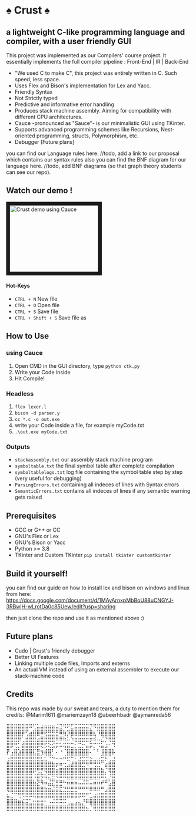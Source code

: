# :spades: Crust :spades:

## a lightweight C-like programming language and compiler, with a user friendly GUI


This project was implemented as our Compilers' course project.
It essentially implements the full compiler pipeline : Front-End  |  IR  | Back-End
* "We used C to make C", this project was entirely written in C. Such speed, less space. 
* Uses Flex and Bison's implementation for Lex and Yacc.
* Friendly Syntax
* Not Strictly typed
* Predictive and informative error handling
* Produces stack machine assembly. Aiming for compatibility with different CPU architectures.
* Cauce -pronounced as "Sauce"- is our minimalistic GUI using TKinter.
* Supports advanced programming schemes like Recursions, Nest-oriented programming, structs, Polymorphism, etc.
* Debugger [Future plans]


you can find our Language rules here. //todo, add a link to our proposal which contains our syntax rules
also you can find the BNF diagram for our language here. //todo, add BNF diagrams (so that graph theory students can see our repo).

## Watch our demo !
<a href="https://youtu.be/KR75qdKQD28"
target="_blank">
<img src="" alt="Crust demo using Cauce" width=240 height=180 border="10"/>
</a>

#### Hot-Keys
* `CTRL + N`              New file
* `CTRL + O`              Open file      
* `CTRL + S`              Save file
* `CTRL + Shift + S`      Save file as


## How to Use
### using Cauce
1. Open CMD in the GUI directory, type ```python ctk.py```
2. Write your Code inside
3. Hit Compile!


### Headless
1. ```flex lexer.l```
2. ```bison -d parser.y```
3. ```cc *.c -o out.exe```
4. write your Code inside a file, for example myCode.txt
5. ```.\out.exe myCode.txt```


### Outputs
* `stackassembly.txt` our assembly stack machine program
* `symboltable.txt` the final symbol table after complete compilation
* `symboltablelogs.txt` log file containing the symbol table step by step (very useful for debugging)
* `ParsingErrors.txt` containing all indeces of lines with Syntax errors
* `SemanticErrors.txt` contains all indeces of lines if any semantic warning gets raised

## Prerequisites
* GCC or G++ or CC
* GNU's Flex or Lex
* GNU's Bison or Yacc
* Python >= 3.8
* TKinter and Custom TKinter    ```pip install tkinter customtkinter```


## Build it yourself!
you can find our guide on how to install lex and bison on windows and linux from here:
https://docs.google.com/document/d/1MAyArnxpMbBoU88uCNGYJ-3RBwjH-wLrotDa0c85Uew/edit?usp=sharing

then just clone the repo and use it as mentioned above :)



## Future plans
* Cudo | Crust's friendly debugger
* Better UI Features
* Linking multiple code files, Imports and externs
* An actual VM instead of using an external assembler to execute our stack-machine code


## Credits
This repo was made by our sweat and tears, a duty to mention them for credits:
@Marim1611
@mariemzayn18
@abeerhbadr
@aymanreda56

⣿⣿⣿⣿⣿⣿⠿⢋⣥⣴⣶⣶⣶⣬⣙⠻⠟⣋⣭⣭⣭⣭⡙⠻⣿⣿⣿⣿⣿
⣿⣿⣿⣿⡿⢋⣴⣿⣿⠿⢟⣛⣛⣛⠿⢷⡹⣿⣿⣿⣿⣿⣿⣆⠹⣿⣿⣿⣿
⣿⣿⣿⡿⢁⣾⣿⣿⣴⣿⣿⣿⣿⠿⠿⠷⠥⠱⣶⣶⣶⣶⡶⠮⠤⣌⡙⢿⣿
⣿⡿⢛⡁⣾⣿⣿⣿⡿⢟⡫⢕⣪⡭⠥⢭⣭⣉⡂⣉⡒⣤⡭⡉⠩⣥⣰⠂⠹
⡟⢠⣿⣱⣿⣿⣿⣏⣛⢲⣾⣿⠃⠄⠐⠈⣿⣿⣿⣿⣿⣿⠄⠁⠃⢸⣿⣿⡧
⢠⣿⣿⣿⣿⣿⣿⣿⣿⣇⣊⠙⠳⠤⠤⠾⣟⠛⠍⣹⣛⣛⣢⣀⣠⣛⡯⢉⣰
⣿⣿⣿⣿⣿⣿⣿⣿⣿⣿⣿⣿⣷⡶⠶⢒⣠⣼⣿⣿⣛⠻⠛⢛⣛⠉⣴⣿⣿
⣿⣿⣿⣿⣿⣿⣿⡿⢛⡛⢿⣿⣿⣶⣿⣿⣿⣿⣿⣿⣿⣿⣿⣿⣿⣷⡈⢿⣿
⣿⣿⣿⣿⣿⣿⣿⠸⣿⡻⢷⣍⣛⠻⠿⠿⣿⣿⣿⣿⣿⣿⣿⣿⣿⠿⢇⡘⣿
⣿⣿⣿⣿⣿⣿⣿⣷⣝⠻⠶⣬⣍⣛⣛⠓⠶⠶⠶⠤⠬⠭⠤⠶⠶⠞⠛⣡⣿
⢿⣿⣿⣿⣿⣿⣿⣿⣿⣿⣷⣶⣬⣭⣍⣙⣛⣛⣛⠛⠛⠛⠿⠿⠿⠛⣠⣿⣿
⣦⣈⠉⢛⠻⠿⠿⢿⣿⣿⣿⣿⣿⣿⣿⣿⣿⣿⣿⡿⠿⠛⣁⣴⣾⣿⣿⣿⣿
⣿⣿⣿⣶⣮⣭⣁⣒⣒⣒⠂⠠⠬⠭⠭⠭⢀⣀⣠⣄⡘⠿⣿⣿⣿⣿⣿⣿⣿
⣿⣿⣿⣿⣿⣿⣿⣿⣿⣿⣿⣿⣿⣿⣿⣿⣿⣿⣿⣿⣿⣦⡈⢿⣿⣿⣿⣿⣿